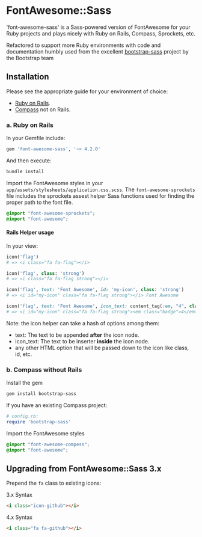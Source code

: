 # FontAwesome::Sass

'font-awesome-sass' is a Sass-powered version of FontAwesome for your Ruby projects and plays nicely with
 Ruby on Rails, Compass, Sprockets, etc.

 Refactored to support more Ruby environments with code and documentation humbly used from the excellent
 [bootstrap-sass](https://github.com/twbs/bootstrap-sass) project by the Bootstrap team

## Installation

Please see the appropriate guide for your environment of choice:

* [Ruby on Rails](#a-ruby-on-rails).
* [Compass](#b-compass-without-rails) not on Rails.

### a. Ruby on Rails

In your Gemfile include:

```ruby
gem 'font-awesome-sass', '~> 4.2.0'
```

And then execute:

```sh
bundle install
```

Import the FontAwesome styles in your `app/assets/stylesheets/application.css.scss`. The `font-awesome-sprockets` file
includes the sprockets assest helper Sass functions used for finding the proper path to the font file.

```scss
@import "font-awesome-sprockets";
@import "font-awesome";
```

#### Rails Helper usage

In your view:

```ruby
icon('flag')
# => <i class="fa fa-flag"></i>
```

```ruby
icon('flag', class: 'strong')
# => <i class="fa fa-flag strong"></i>
```

```ruby
icon('flag', text: 'Font Awesome', id: 'my-icon', class: 'strong')
# => <i id="my-icon" class="fa fa-flag strong"></i> Font Awesome
```

```ruby
icon('flag', text: 'Font Awesome', icon_text: content_tag(:em, "4", class: 'badge'), id: 'my-icon', class: 'strong')
# => <i id="my-icon" class="fa fa-flag strong"><em class="badge">4</em></i> Font Awesome
```

Note: the icon helper can take a hash of options among them:
- text: The text to be appended **after** the icon node.
- icon_text: The text to be inserter **inside** the icon node.
- any other HTML option that will be passed down to the icon like class, id, etc.

### b. Compass without Rails

Install the gem

```sh
gem install bootstrap-sass
```

If you have an existing Compass project:

```ruby
# config.rb:
require 'bootstrap-sass'
```

Import the FontAwesome styles

```scss
@import "font-awesome-compess";
@import "font-awesome";
```

## Upgrading from FontAwesome::Sass 3.x

Prepend the `fa` class to existing icons:

3.x Syntax

```html
<i class="icon-github"></i>
```

4.x Syntax

```html
<i class="fa fa-github"></i>
```
